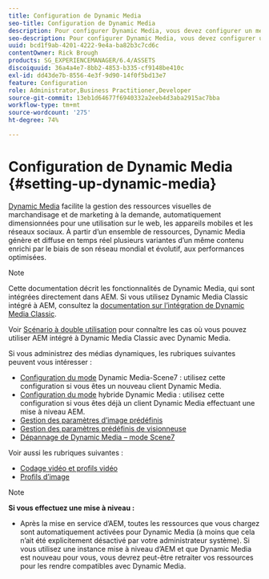 ```yaml
---
title: Configuration de Dynamic Media
seo-title: Configuration de Dynamic Media
description: Pour configurer Dynamic Media, vous devez configurer un média dynamique et gérer les paramètres prédéfinis d’image et de visionneuse.
seo-description: Pour configurer Dynamic Media, vous devez configurer un média dynamique et gérer les paramètres prédéfinis d’image et de visionneuse.
uuid: bcd1f9ab-4201-4222-9e4a-ba82b3c7cd6c
contentOwner: Rick Brough
products: SG_EXPERIENCEMANAGER/6.4/ASSETS
discoiquuid: 36a4a4e7-8bb2-4853-b335-cf9148be410c
exl-id: dd43de7b-8556-4e3f-9d90-14f0f5bd13e7
feature: Configuration
role: Administrator,Business Practitioner,Developer
source-git-commit: 13eb1d64677f6940332a2eeb4d3aba2915ac7bba
workflow-type: tm+mt
source-wordcount: '275'
ht-degree: 74%

---
```


# Configuration de Dynamic Media {#setting-up-dynamic-media}

[Dynamic Media](https://www.adobe.com/fr/marketing/experience-manager-assets/dynamic-media.html) facilite la gestion des ressources visuelles de marchandisage et de marketing à la demande, automatiquement dimensionnées pour une utilisation sur le web, les appareils mobiles et les réseaux sociaux. À partir d’un ensemble de ressources, Dynamic Media génère et diffuse en temps réel plusieurs variantes d’un même contenu enrichi par le biais de son réseau mondial et évolutif, aux performances optimisées.

>[!NOTE]
>
>Cette documentation décrit les fonctionnalités de Dynamic Media, qui sont intégrées directement dans AEM. Si vous utilisez Dynamic Media Classic intégré à AEM, consultez la [documentation sur l’intégration de Dynamic Media Classic](/help/sites-administering/scene7.md).
>
>Voir [Scénario à double utilisation](/help/sites-administering/scene7.md#dual-use-scenario) pour connaître les cas où vous pouvez utiliser AEM intégré à Dynamic Media Classic avec Dynamic Media.

Si vous administrez des médias dynamiques, les rubriques suivantes peuvent vous intéresser :

* [Configuration du mode](config-dms7.md)  Dynamic Media-Scene7 : utilisez cette configuration si vous êtes un nouveau client Dynamic Media.
* [Configuration du mode](config-dynamic.md)  hybride Dynamic Media : utilisez cette configuration si vous êtes déjà un client Dynamic Media effectuant une mise à niveau AEM.
* [Gestion des paramètres d’image prédéfinis](managing-image-presets.md)
* [Gestion des paramètres prédéfinis de visionneuse](managing-viewer-presets.md)
* [Dépannage de Dynamic Media – mode Scene7](troubleshoot-dms7.md)

Voir aussi les rubriques suivantes :

* [Codage vidéo et profils vidéo](video-profiles.md)
* [Profils d’image](image-profiles.md)

>[!NOTE]
>
>**Si vous effectuez une mise à niveau :**
>
>* Après la mise en service d’AEM, toutes les ressources que vous chargez sont automatiquement activées pour Dynamic Media (à moins que cela n’ait été explicitement désactivé par votre administrateur système). Si vous utilisez une instance mise à niveau d’AEM et que Dynamic Media est nouveau pour vous, vous devrez peut-être retraiter vos ressources pour les rendre compatibles avec Dynamic Media.

